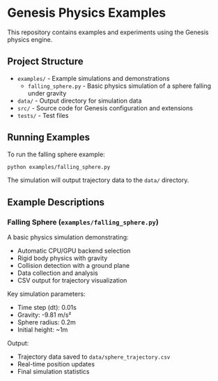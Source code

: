 # Genesis Physics Examples

This repository contains examples and experiments using the Genesis physics engine.

## Project Structure

- `examples/` - Example simulations and demonstrations
  - `falling_sphere.py` - Basic physics simulation of a sphere falling under gravity
- `data/` - Output directory for simulation data
- `src/` - Source code for Genesis configuration and extensions
- `tests/` - Test files

## Running Examples

To run the falling sphere example:

```bash
python examples/falling_sphere.py
```

The simulation will output trajectory data to the `data/` directory.

## Example Descriptions

### Falling Sphere (`examples/falling_sphere.py`)
A basic physics simulation demonstrating:
- Automatic CPU/GPU backend selection
- Rigid body physics with gravity
- Collision detection with a ground plane
- Data collection and analysis
- CSV output for trajectory visualization

Key simulation parameters:
- Time step (dt): 0.01s
- Gravity: -9.81 m/s²
- Sphere radius: 0.2m
- Initial height: ~1m

Output:
- Trajectory data saved to `data/sphere_trajectory.csv`
- Real-time position updates
- Final simulation statistics
